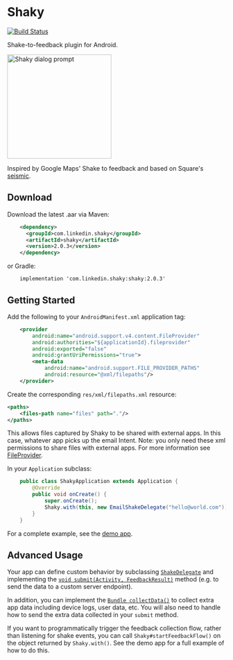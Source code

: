 # Shaky
[![Build Status](https://travis-ci.org/linkedin/shaky-android.svg?branch=master)](https://travis-ci.org/linkedin/shaky-android)

Shake-to-feedback plugin for Android.

<img src="./screenshot.png" width="240" height="240" alt="Shaky dialog prompt">

Inspired by Google Maps' Shake to feedback and based on Square's
[seismic](https://github.com/square/seismic).

## Download

Download the latest .aar via Maven:
```xml
	<dependency>
	  <groupId>com.linkedin.shaky</groupId>
	  <artifactId>shaky</artifactId>
	  <version>2.0.3</version>
	</dependency>
```

or Gradle:
```
	implementation 'com.linkedin.shaky:shaky:2.0.3'
```

## Getting Started

Add the following to your `AndroidManifest.xml` application tag:

```xml
    <provider
        android:name="android.support.v4.content.FileProvider"
        android:authorities="${applicationId}.fileprovider"
        android:exported="false"
        android:grantUriPermissions="true">
        <meta-data
            android:name="android.support.FILE_PROVIDER_PATHS"
            android:resource="@xml/filepaths"/>
    </provider>
```

Create the corresponding `res/xml/filepaths.xml` resource:

```xml
<paths>
    <files-path name="files" path="."/>
</paths>
```
This allows files captured by Shaky to be shared with external apps. In this case, whatever app
picks up the email Intent. Note: you only need these xml permissions to share files with external apps. For more information see
[FileProvider](https://developer.android.com/reference/android/support/v4/content/FileProvider.html).

In your `Application` subclass:

```java
    public class ShakyApplication extends Application {
        @Override
        public void onCreate() {
            super.onCreate();
            Shaky.with(this, new EmailShakeDelegate("hello@world.com"));
        }
    }
```

For a complete example, see the [demo app](shaky-sample/src/main).

## Advanced Usage

Your app can define custom behavior by subclassing
[`ShakeDelegate`](shaky/src/main/java/com/linkedin/android/shaky/ShakeDelegate.java)
and implementing the
[`void submit(Activity, FeedbackResult)`](shaky/src/main/java/com/linkedin/android/shaky/ShakeDelegate.java#L49)
method (e.g. to send the data to a custom server endpoint).


In addition, you can implement the
[`Bundle collectData()`](shaky/src/main/java/com/linkedin/android/shaky/ShakeDelegate.java#L42)
to collect extra app data including device logs, user data, etc. You will also need to handle how to send the extra data collected in your `submit` method.

If you want to programmatically trigger the feedback collection flow, rather than listening for shake events, you can call `Shaky#startFeedbackFlow()` on the
object returned by `Shaky.with()`. See the demo app for a full example of how to do this.
